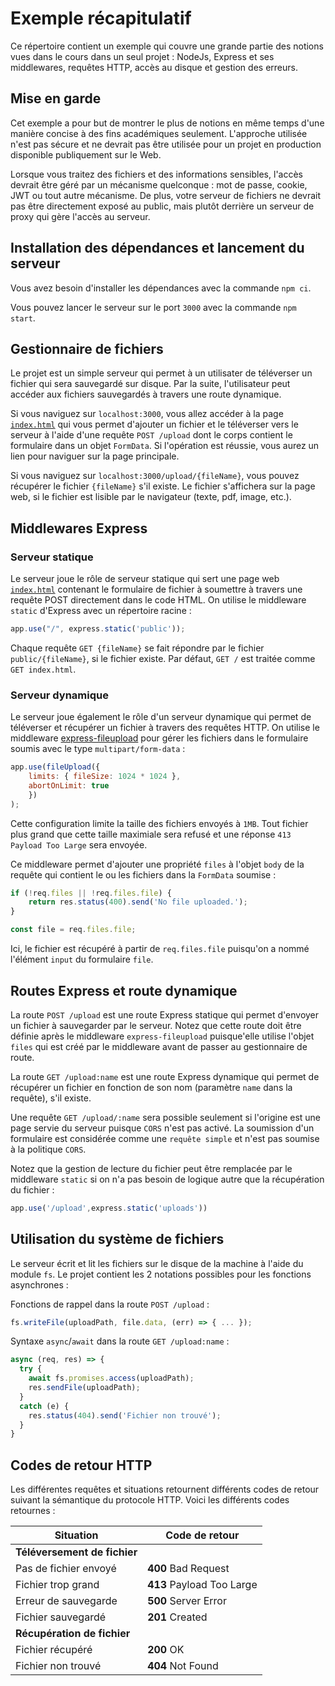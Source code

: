 # Exemple récapitulatif

Ce répertoire contient un exemple qui couvre une grande partie des notions vues dans le cours dans un seul projet : NodeJs, Express et ses middlewares, requêtes HTTP, accès au disque et gestion des erreurs.

## Mise en garde

Cet exemple a pour but de montrer le plus de notions en même temps d'une manière concise à des fins académiques seulement. L'approche utilisée n'est pas sécure et ne devrait pas être utilisée pour un projet en production disponible publiquement sur le Web.

Lorsque vous traitez des fichiers et des informations sensibles, l'accès devrait être géré par un mécanisme quelconque : mot de passe, cookie, JWT ou tout autre mécanisme. De plus, votre serveur de fichiers ne devrait pas être directement exposé au public, mais plutôt derrière un serveur de proxy qui gère l'accès au serveur.

## Installation des dépendances et lancement du serveur

Vous avez besoin d'installer les dépendances avec la commande `npm ci`.

Vous pouvez lancer le serveur sur le port `3000` avec la commande `npm start`.

## Gestionnaire de fichiers

Le projet est un simple serveur qui permet à un utilisater de téléverser un fichier qui sera sauvegardé sur disque. Par la suite, l'utilisateur peut accéder aux fichiers sauvegardés à travers une route dynamique.

Si vous naviguez sur `localhost:3000`, vous allez accéder à la page [`index.html`](./public/index.html) qui vous permet d'ajouter un fichier et le téléverser vers le serveur à l'aide d'une requête `POST /upload` dont le corps contient le formulaire dans un objet `FormData`. Si l'opération est réussie, vous aurez un lien pour naviguer sur la page principale.

Si vous naviguez sur `localhost:3000/upload/{fileName}`, vous pouvez récupérer le fichier `{fileName}` s'il existe. Le fichier s'affichera sur la page web, si le fichier est lisible par le navigateur (texte, pdf, image, etc.). 

## Middlewares Express

### Serveur statique

Le serveur joue le rôle de serveur statique qui sert une page web [`index.html`](./public/index.html) contenant le formulaire de fichier à soumettre à travers une requête POST directement dans le code HTML. On utilise le middleware `static` d'Express avec un répertoire racine : 
```js
app.use("/", express.static('public')); 
```

Chaque requête `GET {fileName}` se fait répondre par le fichier `public/{fileName}`, si le fichier existe. Par défaut, `GET /` est traitée comme `GET index.html`.

### Serveur dynamique

Le serveur joue également le rôle d'un serveur dynamique qui permet de téléverser et récupérer un fichier à travers des requêtes HTTP. On utilise le middleware [express-fileupload](https://github.com/richardgirges/express-fileupload/blob/master/README.md) pour gérer les fichiers dans le formulaire soumis avec le type `multipart/form-data` :
```js
app.use(fileUpload({ 
    limits: { fileSize: 1024 * 1024 }, 
    abortOnLimit: true 
    })
); 
```
Cette configuration limite la taille des fichiers envoyés à `1MB`. Tout fichier plus grand que cette taille maximiale sera refusé et une réponse `413 Payload Too Large` sera envoyée.

Ce middleware permet d'ajouter une propriété `files` à l'objet `body` de la requête qui contient le ou les fichiers dans la `FormData` soumise :
```js
if (!req.files || !req.files.file) {
    return res.status(400).send('No file uploaded.');
}

const file = req.files.file;
```
Ici, le fichier est récupéré à partir de `req.files.file` puisqu'on a nommé l'élément `input` du formulaire `file`.

## Routes Express et route dynamique

La route `POST /upload` est une route Express statique qui permet d'envoyer un fichier à sauvegarder par le serveur. Notez que cette route doit être définie après le middleware `express-fileupload` puisque'elle utilise l'objet `files` qui est créé par le middleware avant de passer au gestionnaire de route.

La route `GET /upload:name` est une route Express dynamique qui permet de récupérer un fichier en fonction de son nom (paramètre `name` dans la requête), s'il existe.

Une requête `GET /upload/:name` sera possible seulement si l'origine est une page servie du serveur puisque `CORS` n'est pas activé. La soumission d'un formulaire est considérée comme une `requête simple` et n'est pas soumise à la politique `CORS`. 

Notez que la gestion de lecture du fichier peut être remplacée par le middleware `static` si on n'a pas besoin de logique autre que la récupération du fichier :
```js
app.use('/upload',express.static('uploads'))
```

## Utilisation du système de fichiers

Le serveur écrit et lit les fichiers sur le disque de la machine à l'aide du module `fs`. Le projet contient les 2 notations possibles pour les fonctions asynchrones :

Fonctions de rappel dans la route `POST /upload` :
```js
fs.writeFile(uploadPath, file.data, (err) => { ... });
```

Syntaxe `async`/`await` dans la route `GET /upload:name` :
```js
async (req, res) => {
  try {
    await fs.promises.access(uploadPath);
    res.sendFile(uploadPath);
  }
  catch (e) {
    res.status(404).send('Fichier non trouvé');
  }
}
```

## Codes de retour HTTP

Les différentes requêtes et situations retournent différents codes de retour suivant la sémantique du protocole HTTP. Voici les différents codes retournes :

| Situation                    | Code de retour            |
| ---------------------------- | ------------------------- |
| **Téléversement de fichier** |                           |
| Pas de fichier envoyé        | **400** Bad Request       |
| Fichier trop grand           | **413** Payload Too Large |
| Erreur de sauvegarde         | **500** Server Error      |
| Fichier sauvegardé           | **201** Created           |
| **Récupération de fichier**  |                           |
| Fichier récupéré             | **200** OK                |
| Fichier non trouvé           | **404** Not Found         |
